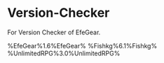 Version-Checker
===============

For Version Checker of EfeGear.

%EfeGear%1.6%EfeGear%
%Fishkg%6.1%Fishkg%
%UnlimitedRPG%3.0%UnlimitedRPG%
